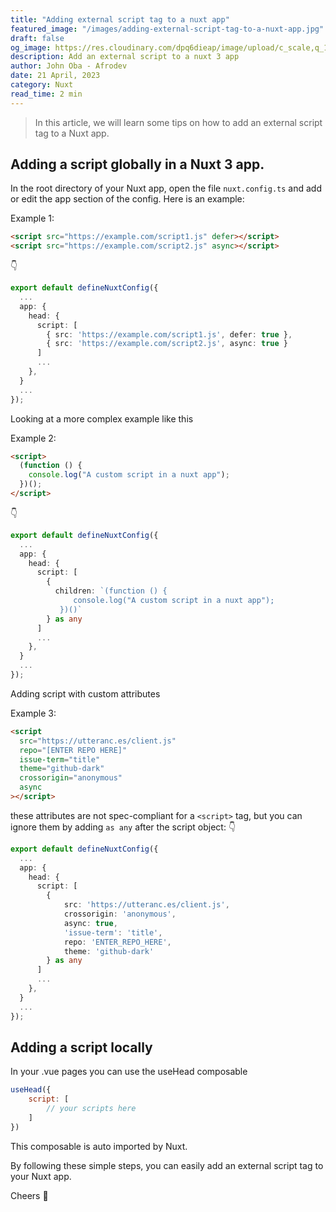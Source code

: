 ```yaml
---
title: "Adding external script tag to a nuxt app"
featured_image: "/images/adding-external-script-tag-to-a-nuxt-app.jpg"
draft: false
og_image: https://res.cloudinary.com/dpq6dieap/image/upload/c_scale,q_100,w_532/v1682071355/adding-external-script-tag-to-a-nuxt-app_b4ozsz.jpg
description: Add an external script to a nuxt 3 app
author: John Oba - Afrodev
date: 21 April, 2023
category: Nuxt
read_time: 2 min
---
```



>In this article, we will learn some tips on how to add an external script tag to a Nuxt app.


## Adding a script globally in a Nuxt 3 app.

In the root directory of your Nuxt app, open the file `nuxt.config.ts` and add or edit the app section of the config. Here is an example:

Example 1:
```html
<script src="https://example.com/script1.js" defer></script>
<script src="https://example.com/script2.js" async></script>
```

👇

```typescript
export default defineNuxtConfig({
  ...
  app: {
    head: {
      script: [
        { src: 'https://example.com/script1.js', defer: true },
      	{ src: 'https://example.com/script2.js', async: true }
      ]
      ...
    },
  }
  ...
});

```

Looking at a more complex example like this


Example 2:
```html
<script>
  (function () {
    console.log("A custom script in a nuxt app");
  })();
</script>
```

👇

```typescript
export default defineNuxtConfig({
  ...
  app: {
    head: {
      script: [
        {
          children: `(function () {
              console.log("A custom script in a nuxt app");
           })()`
        } as any
      ]
      ...
    },
  }
  ...
});

```

Adding script with custom attributes

Example 3:

```html
<script
  src="https://utteranc.es/client.js"
  repo="[ENTER REPO HERE]"
  issue-term="title"
  theme="github-dark"
  crossorigin="anonymous"
  async
></script>
```

these attributes are not spec-compliant for a `<script>` tag, but you can ignore them by adding `as any` after the script object:
👇

```typescript
export default defineNuxtConfig({
  ...
  app: {
    head: {
      script: [
        {
            src: 'https://utteranc.es/client.js',
            crossorigin: 'anonymous',
            async: true,
            'issue-term': 'title',
            repo: 'ENTER_REPO_HERE',
            theme: 'github-dark'
        } as any
      ]
      ...
    },
  }
  ...
});

```

## Adding a script locally

In your .vue pages you can use the useHead composable

```js
useHead({
    script: [
        // your scripts here
    ]
})
```
This composable is auto imported by Nuxt. 

By following these simple steps, you can easily add an external script tag to your Nuxt app.

Cheers 🥂